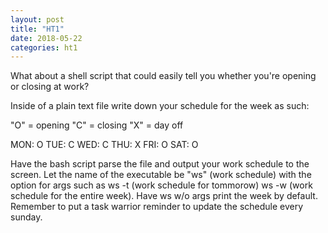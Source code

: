 ```yaml
---
layout: post
title: "HT1"
date: 2018-05-22
categories: ht1
---
```

What about a shell script that could easily tell you whether you're opening or closing at work?

Inside of a plain text file write down your schedule for the week as such:

"O" = opening
"C" = closing
"X" = day off

MON: O
TUE: C
WED: C
THU: X
FRI: O
SAT: O

Have the bash script parse the file and output your work schedule to the screen. Let
the name of the executable be "ws" (work schedule) with the option for args such as
ws -t (work schedule for tommorow) ws -w (work schedule for the entire week). Have 
ws w/o args print the week by default. Remember to put a task warrior reminder to
update the schedule every sunday.

